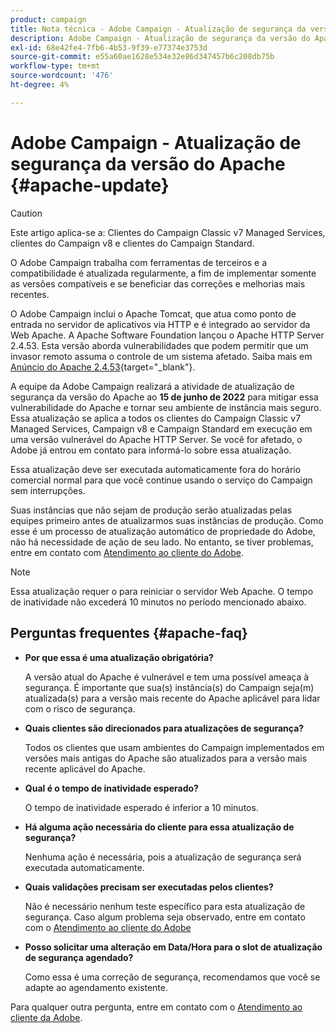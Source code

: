 ```yaml
---
product: campaign
title: Nota técnica - Adobe Campaign - Atualização de segurança da versão do Apache
description: Adobe Campaign - Atualização de segurança da versão do Apache
exl-id: 68e42fe4-7fb6-4b53-9f39-e77374e3753d
source-git-commit: e55a60ae1628e534e32e86d347457b6c208db75b
workflow-type: tm+mt
source-wordcount: '476'
ht-degree: 4%

---
```


# Adobe Campaign - Atualização de segurança da versão do Apache {#apache-update}

>[!CAUTION]
>Este artigo aplica-se a: Clientes do Campaign Classic v7 Managed Services, clientes do Campaign v8 e clientes do Campaign Standard.

O Adobe Campaign trabalha com ferramentas de terceiros e a compatibilidade é atualizada regularmente, a fim de implementar somente as versões compatíveis e se beneficiar das correções e melhorias mais recentes.

O Adobe Campaign inclui o Apache Tomcat, que atua como ponto de entrada no servidor de aplicativos via HTTP e é integrado ao servidor da Web Apache. A Apache Software Foundation lançou o Apache HTTP Server 2.4.53. Esta versão aborda vulnerabilidades que podem permitir que um invasor remoto assuma o controle de um sistema afetado. Saiba mais em [Anúncio do Apache 2.4.53](https://downloads.apache.org/httpd/Announcement2.4.html){target=&quot;_blank&quot;}.

A equipe da Adobe Campaign realizará a atividade de atualização de segurança da versão do Apache ao **15 de junho de 2022** para mitigar essa vulnerabilidade do Apache e tornar seu ambiente de instância mais seguro. Essa atualização se aplica a todos os clientes do Campaign Classic v7 Managed Services, Campaign v8 e Campaign Standard em execução em uma versão vulnerável do Apache HTTP Server. Se você for afetado, o Adobe já entrou em contato para informá-lo sobre essa atualização.

Essa atualização deve ser executada automaticamente fora do horário comercial normal para que você continue usando o serviço do Campaign sem interrupções.

Suas instâncias que não sejam de produção serão atualizadas pelas equipes primeiro antes de atualizarmos suas instâncias de produção. Como esse é um processo de atualização automático de propriedade do Adobe, não há necessidade de ação de seu lado. No entanto, se tiver problemas, entre em contato com [Atendimento ao cliente do Adobe](https://experienceleague.adobe.com/?support-solution=Campaign#support).


>[!NOTE]
>Essa atualização requer o para reiniciar o servidor Web Apache. O tempo de inatividade não excederá 10 minutos no período mencionado abaixo.

## Perguntas frequentes {#apache-faq}

* **Por que essa é uma atualização obrigatória?**

   A versão atual do Apache é vulnerável e tem uma possível ameaça à segurança. É importante que sua(s) instância(s) do Campaign seja(m) atualizada(s) para a versão mais recente do Apache aplicável para lidar com o risco de segurança.


* **Quais clientes são direcionados para atualizações de segurança?**

   Todos os clientes que usam ambientes do Campaign implementados em versões mais antigas do Apache são atualizados para a versão mais recente aplicável do Apache.

* **Qual é o tempo de inatividade esperado?**

   O tempo de inatividade esperado é inferior a 10 minutos.

* **Há alguma ação necessária do cliente para essa atualização de segurança?**

   Nenhuma ação é necessária, pois a atualização de segurança será executada automaticamente.

* **Quais validações precisam ser executadas pelos clientes?**

   Não é necessário nenhum teste específico para esta atualização de segurança. Caso algum problema seja observado, entre em contato com o [Atendimento ao cliente do Adobe](https://experienceleague.adobe.com/?support-solution=Campaign#support)


* **Posso solicitar uma alteração em Data/Hora para o slot de atualização de segurança agendado?**

   Como essa é uma correção de segurança, recomendamos que você se adapte ao agendamento existente.


Para qualquer outra pergunta, entre em contato com o [Atendimento ao cliente da Adobe](https://experienceleague.adobe.com/?support-solution=Campaign#support).
